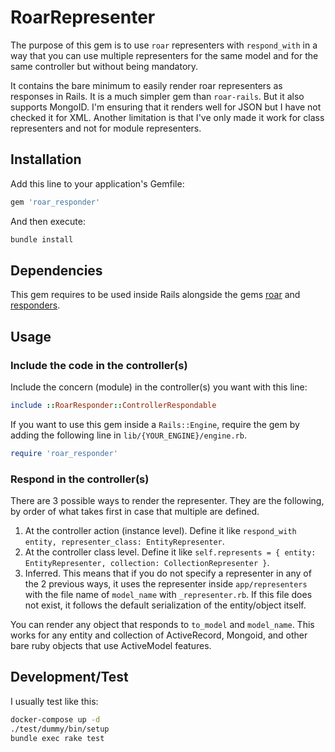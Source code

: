 # RoarRepresenter

The purpose of this gem is to use `roar` representers with `respond_with` in a way that you can use multiple representers for the same model and for the same controller but without being mandatory.

It contains the bare minimum to easily render roar representers as responses in Rails. It is a much simpler gem than `roar-rails`. But it also supports MongoID.
I'm ensuring that it renders well for JSON but I have not checked it for XML.
Another limitation is that I've only made it work for class representers and not for module representers.

## Installation

Add this line to your application's Gemfile:

```ruby
gem 'roar_responder'
```

And then execute:

```bash
bundle install
```

## Dependencies

This gem requires to be used inside Rails alongside the gems [roar](https://github.com/trailblazer/roar) and [responders](https://github.com/heartcombo/responders).

## Usage

### Include the code in the controller(s)

Include the concern (module) in the controller(s) you want with this line:

```ruby
include ::RoarResponder::ControllerRespondable
```

If you want to use this gem inside a `Rails::Engine`, require the gem by adding the following line in `lib/{YOUR_ENGINE}/engine.rb`.

```ruby
require 'roar_responder'
```

### Respond in the controller(s)

There are 3 possible ways to render the representer. They are the following, by order of what takes first in case that multiple are defined.

1. At the controller action (instance level). Define it like `respond_with entity, representer_class: EntityRepresenter`.
2. At the controller class level. Define it like `self.represents = { entity: EntityRepresenter, collection: CollectionRepresenter }`.
3. Inferred. This means that if you do not specify a representer in any of the 2 previous ways, it uses the representer inside `app/representers` with the file name of `model_name` with `_representer.rb`. If this file does not exist, it follows the default serialization of the entity/object itself.

You can render any object that responds to `to_model` and `model_name`. This works for any entity and collection of ActiveRecord, Mongoid, and other bare ruby objects that use ActiveModel features.

## Development/Test

I usually test like this:

```bash
docker-compose up -d
./test/dummy/bin/setup
bundle exec rake test
```

